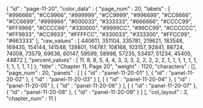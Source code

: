 {
  "id" : "page-11-20",
  "color_data" : {
    "page_num" : 20,
    "labels" : [
      "#996666",
      "#CC9966",
      "#999999",
      "#CC9999",
      "#996699",
      "#CC6666",
      "#CC6699",
      "#999966",
      "#000033",
      "#333333",
      "#666666",
      "#CCCC99",
      "#FF9966",
      "#CCCC66",
      "#330000",
      "#9999CC",
      "#99CC99",
      "#CCCCCC",
      "#FF9933",
      "#CC9933",
      "#FFFFCC",
      "#330033",
      "#333300",
      "#FFCC99",
      "#663333"
    ],
    "raw_values" : [
      440611,
      351104,
      335781,
      219621,
      183548,
      169435,
      154144,
      141548,
      139801,
      114787,
      108168,
      103157,
      92841,
      88724,
      74008,
      73579,
      69636,
      60147,
      59599,
      58998,
      57235,
      53497,
      51234,
      45405,
      44872
    ],
    "percent_values" : [
      11,
      8,
      8,
      5,
      4,
      4,
      3,
      3,
      3,
      2,
      2,
      2,
      2,
      2,
      1,
      1,
      1,
      1,
      1,
      1,
      1,
      1,
      1,
      1,
      1
    ]
  },
  "title" : "Chapter 11, Page 20",
  "weight" : 1120,
  "characters" : [],
  "page_num" : 20,
  "panels" : [
    [
      {
        "id" : "panel-11-20-01"
      },
      {
        "id" : "panel-11-20-02"
      },
      {
        "id" : "panel-11-20-03"
      }
    ],
    [
      {
        "id" : "panel-11-20-04"
      },
      {
        "id" : "panel-11-20-05"
      },
      {
        "id" : "panel-11-20-06"
      }
    ],
    [
      {
        "id" : "panel-11-20-07"
      },
      {
        "id" : "panel-11-20-08"
      },
      {
        "id" : "panel-11-20-09"
      }
    ]
  ],
  "col_layout" : 3,
  "chapter_num" : 11
}
